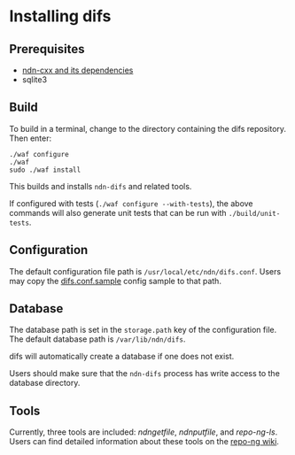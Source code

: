 # Installing difs

## Prerequisites

* [ndn-cxx and its dependencies](https://named-data.net/doc/ndn-cxx/current/INSTALL.html)
* sqlite3

## Build

To build in a terminal, change to the directory containing the difs repository.
Then enter:

    ./waf configure
    ./waf
    sudo ./waf install

This builds and installs `ndn-difs` and related tools.

If configured with tests (`./waf configure --with-tests`), the above commands will
also generate unit tests that can be run with `./build/unit-tests`.

## Configuration

The default configuration file path is `/usr/local/etc/ndn/difs.conf`.
Users may copy the [difs.conf.sample](difs.conf.sample) config sample to that path.

## Database

The database path is set in the `storage.path` key of the configuration file.
The default database path is `/var/lib/ndn/difs`.

difs will automatically create a database if one does not exist.

Users should make sure that the `ndn-difs` process has write access to the
database directory.

## Tools

Currently, three tools are included: *ndngetfile*, *ndnputfile*, and *repo-ng-ls*.
Users can find detailed information about these tools on the
[repo-ng wiki](https://redmine.named-data.net/projects/repo-ng/wiki/Tools).
